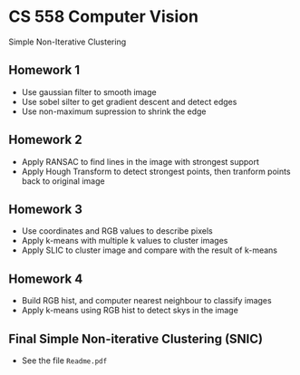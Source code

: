 # CS 558 Computer Vision 
Simple Non-Iterative Clustering

## Homework 1
- Use gaussian filter to smooth image
- Use sobel silter to get gradient descent and detect edges
- Use non-maximum supression to shrink the edge 

## Homework 2
- Apply RANSAC to find lines in the image with strongest support
- Apply Hough Transform to detect strongest points, then tranform points back to original image

## Homework 3
- Use coordinates and RGB values to describe pixels
- Apply k-means with multiple k values to cluster images
- Apply SLIC to cluster image and compare with the result of k-means

## Homework 4
- Build RGB hist, and computer nearest neighbour to classify images
- Apply k-means using RGB hist to detect skys in the image

## Final Simple Non-iterative Clustering (SNIC)
- See the file `Readme.pdf`
